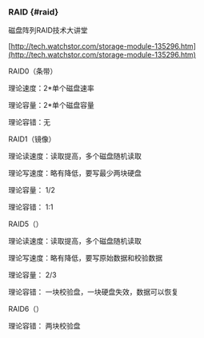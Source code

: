 ### RAID {#raid}

磁盘阵列RAID技术大讲堂

[http://tech.watchstor.com/storage-module-135296.htm](http://tech.watchstor.com/storage-module-135296.htm)

RAID0（条带）

理论速度：2*单个磁盘速率

理论容量：2*单个磁盘容量

理论容错：无

RAID1（镜像）

理论读速度：读取提高，多个磁盘随机读取

理论写速度：略有降低，要写最少两块硬盘

理论容量：   1/2

理论容错：   1:1

RAID5（）

理论读速度：读取提高，多个磁盘随机读取

理论写速度：略有降低，要写原始数据和校验数据

理论容量：   2/3

理论容错：   一块校验盘，一块硬盘失效，数据可以恢复

RAID6（）

理论容错：  两块校验盘